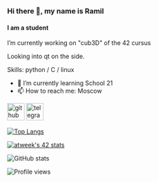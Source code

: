 ### Hi there 👋, my name is Ramil
#### I am a student

I’m currently working on "cub3D" of the 42 cursus

Looking into qt on the side.

Skills: python / С / linux

- 🌱 I’m currently learning School 21 
- 📫 How to reach me: Moscow 


[<img src='https://cdn.jsdelivr.net/npm/simple-icons@3.0.1/icons/github.svg' alt='github' height='40'>](https://github.com/atweek)  [<img src='https://cdn.jsdelivr.net/npm/simple-icons@3.0.1/icons/telegram.svg' alt='telegram' height='40'>](https://t.me/RamilSul)  

[![Top Langs](https://github-readme-stats.vercel.app/api/top-langs/?username=atweek)](https://github.com/anuraghazra/github-readme-stats)

[![atweek's 42 stats](https://badge42.herokuapp.com/api/stats/atweek)](https://github.com/JaeSeoKim/badge42)

![GitHub stats](https://github-readme-stats.vercel.app/api?username=atweek&show_icons=true)

![Profile views](https://gpvc.arturio.dev/atweek)  
